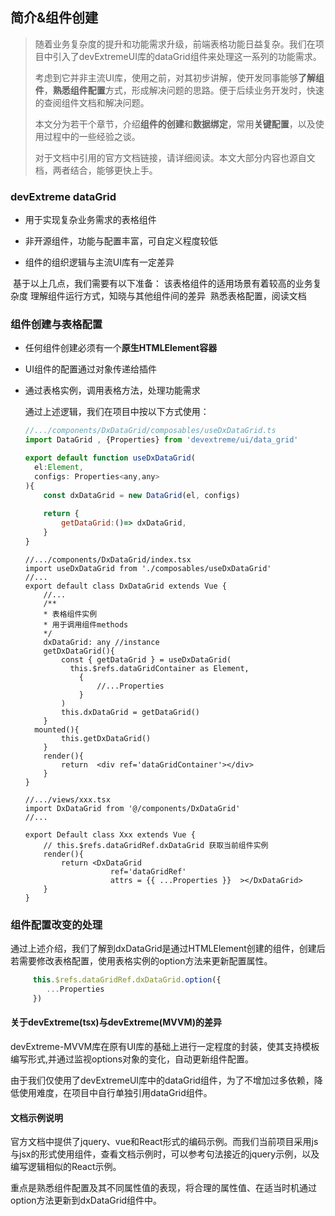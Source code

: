 ## 简介&组件创建
> 随着业务复杂度的提升和功能需求升级，前端表格功能日益复杂。我们在项目中引入了devExtremeUI库的dataGrid组件来处理这一系列的功能需求。
>
> 考虑到它并非主流UI库，使用之前，对其初步讲解，使开发同事能够**了解组件**，**熟悉组件配置**方式，形成解决问题的思路。便于后续业务开发时，快速的查阅组件文档和解决问题。
>
> 本文分为若干个章节，介绍**组件的创建**和**数据绑定**，常用**关键配置**，以及使用过程中的一些经验之谈。
>
> 对于文档中引用的官方文档链接，请详细阅读。本文大部分内容也源自文档，两者结合，能够更快上手。



### devExtreme dataGrid

[文档地址]: https://js.devexpress.com/Vue/Documentation/ApiReference/UI_Components/dxDataGrid/Configuration/remoteOperations/

- 用于实现复杂业务需求的表格组件

- 非开源组件，功能与配置丰富，可自定义程度较低
- 组件的组织逻辑与主流UI库有一定差异

​	基于以上几点，我们需要有以下准备：
​		该表格组件的适用场景有着较高的业务复杂度
​		理解组件运行方式，知晓与其他组件间的差异
​		熟悉表格配置，阅读文档



### 组件创建与表格配置
[表格配置]: https://js.devexpress.com/DevExtreme/ApiReference/UI_Components/dxDataGrid/Configuration/
[表格方法]: https://js.devexpress.com/DevExtreme/ApiReference/UI_Components/dxDataGrid/Methods/

- 任何组件创建必须有一个**原生HTMLElement容器**

- UI组件的配置通过对象传递给插件

- 通过表格实例，调用表格方法，处理功能需求

  通过上述逻辑，我们在项目中按以下方式使用：

  ```javascript
  //.../components/DxDataGrid/composables/useDxDataGrid.ts
  import DataGrid , {Properties} from 'devextreme/ui/data_grid'
  
  export default function useDxDataGrid(
  	el:Element,
   	configs: Properties<any,any>
  ){
      const dxDataGrid = new DataGrid(el, configs)
      
      return {
          getDataGrid:()=> dxDataGrid,
      }
  }
  ```

  ```tsx
  //.../components/DxDataGrid/index.tsx
  import useDxDataGrid from './composables/useDxDataGrid'
  //...
  export default class DxDataGrid extends Vue {
      //...
      /**
      * 表格组件实例
      * 用于调用组件methods
      */
      dxDataGrid: any //instance	
      getDxDataGrid(){
          const { getDataGrid } = useDxDataGrid(
          	this.$refs.dataGridContainer as Element,
              {
                  //...Properties
              }
          )
          this.dxDataGrid = getDataGrid()
      }
  	mounted(){
          this.getDxDataGrid()
      }
      render(){
          return  <div ref='dataGridContainer'></div>
      }
  }
  ```

  ```tsx
  //.../views/xxx.tsx
  import DxDataGrid from '@/components/DxDataGrid'
  //...
  
  export Default class Xxx extends Vue {
      // this.$refs.dataGridRef.dxDataGrid 获取当前组件实例
      render(){
          return <DxDataGrid  
                     ref='dataGridRef'
                     attrs = {{ ...Properties }}  ></DxDataGrid>
      }
  }
  ```
### 组件配置改变的处理
​	通过上述介绍，我们了解到dxDataGrid是通过HTMLElement创建的组件，创建后若需要修改表格配置，使用表格实例的option方法来更新配置属性。
```javascript
	 this.$refs.dataGridRef.dxDataGrid.option({
		...Properties
	 })
```

#### 关于devExtreme(tsx)与devExtreme(MVVM)的差异
​	 devExtreme-MVVM库在原有UI库的基础上进行一定程度的封装，使其支持模板编写形式,并通过监视options对象的变化，自动更新组件配置。

​	由于我们仅使用了devExtremeUI库中的dataGrid组件，为了不增加过多依赖，降低使用难度，在项目中自行单独引用dataGrid组件。

#### 文档示例说明

​	官方文档中提供了jquery、vue和React形式的编码示例。而我们当前项目采用js与jsx的形式使用组件，查看文档示例时，可以参考句法接近的jquery示例，以及编写逻辑相似的React示例。

​	重点是熟悉组件配置及其不同属性值的表现，将合理的属性值、在适当时机通过option方法更新到dxDataGrid组件中。
